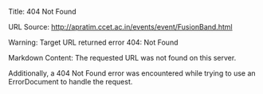 Title: 404 Not Found

URL Source: http://apratim.ccet.ac.in/events/event/FusionBand.html

Warning: Target URL returned error 404: Not Found

Markdown Content:
The requested URL was not found on this server.

Additionally, a 404 Not Found error was encountered while trying to use an ErrorDocument to handle the request.
